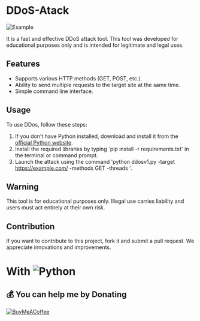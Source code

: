 # DDoS-Atack

![Example]([https://imgur.com/JYmNXyt](https://imgur.com/JYmNXyt))

It is a fast and effective DDoS attack tool. This tool was developed for educational purposes only and is intended for legitimate and legal uses.

## Features
- Supports various HTTP methods (GET, POST, etc.).
- Ability to send multiple requests to the target site at the same time.
- Simple command line interface.

## Usage

To use DDos, follow these steps:

1. If you don't have Python installed, download and install it from the [official Python website](https://www.python.org/downloads/).
2. Install the required libraries by typing `pip install -r requirements.txt' in the terminal or command prompt.
3. Launch the attack using the command 'python ddosv1.py -target https://example.com/ -methods GET -threads <threads>'.

## Warning
This tool is for educational purposes only. Illegal use carries liability and users must act entirely at their own risk.

## Contribution
If you want to contribute to this project, fork it and submit a pull request. We appreciate innovations and improvements.

# With ![Python](https://img.shields.io/badge/python-3670A0?style=for-the-badge&logo=python&logoColor=ffdd54)

  ## 💰 You can help me by Donating
  [![BuyMeACoffee](https://img.shields.io/badge/Buy%20Me%20a%20Coffee-ffdd00?style=for-the-badge&logo=buy-me-a-coffee&logoColor=black)](https://www.buymeacoffee.com/omicr0n) 
